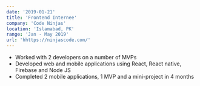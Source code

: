 ```yaml
---
date: '2019-01-21'
title: 'Frontend Internee'
company: 'Code Ninjas'
location: 'Islamabad, PK'
range: 'Jan - May 2019'
url: 'hhttps://ninjascode.com/'
---
```


- Worked with 2 developers on a number of MVPs
- Developed web and mobile applications using React, React native, Firebase and Node JS
- Completed 2 mobile applications, 1 MVP and a mini-project in 4 months
